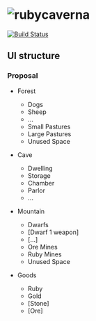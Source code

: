 # ![ruby](https://github.com/raphaelmeyer/caverna/raw/master/ruby.png)caverna

[![Build Status](https://secure.travis-ci.org/raphaelmeyer/caverna.png?branch=master)](http://travis-ci.org/raphaelmeyer/caverna)


## UI structure

### Proposal

* Forest
  * Dogs
  * Sheep
  * ...
  * Small Pastures
  * Large Pastures
  * Unused Space

* Cave
  * Dwelling
  * Storage
  * Chamber
  * Parlor
  * ...

* Mountain
  * Dwarfs
  * [Dwarf 1 weapon]
  * [...]
  * Ore Mines
  * Ruby Mines
  * Unused Space

* Goods
  * Ruby
  * Gold
  * [Stone]
  * [Ore]
